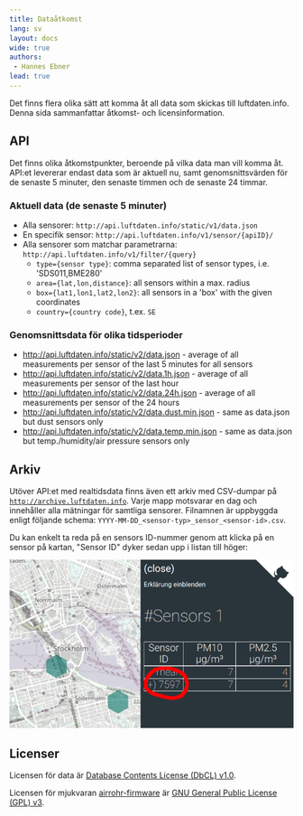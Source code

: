 ```yaml
---
title: Dataåtkomst
lang: sv
layout: docs
wide: true
authors:
 - Hannes Ebner
lead: true
---
```

Det finns flera olika sätt att komma åt all data som skickas till luftdaten.info. Denna sida sammanfattar åtkomst- och licensinformation.

## API

Det finns olika åtkomstpunkter, beroende på vilka data man vill komma åt. API:et levererar endast data som är aktuell nu, samt genomsnittsvärden för de senaste 5 minuter, den senaste timmen och de senaste 24 timmar.

### Aktuell data (de senaste 5 minuter)

- Alla sensorer: `http://api.luftdaten.info/static/v1/data.json`
- En specifik sensor: `http://api.luftdaten.info/v1/sensor/{apiID}/`
- Alla sensorer som matchar parametrarna: `http://api.luftdaten.info/v1/filter/{query}`
  - `type={sensor type}`: comma separated list of sensor types, i.e. 'SDS011,BME280'
  - `area={lat,lon,distance}`: all sensors within a max. radius
  - `box={lat1,lon1,lat2,lon2}`: all sensors in a 'box' with the given coordinates
  - `country={country code}`, t.ex. `SE`
  
### Genomsnittsdata för olika tidsperioder
  
- http://api.luftdaten.info/static/v2/data.json - average of all measurements per sensor of the last 5 minutes for all sensors
- http://api.luftdaten.info/static/v2/data.1h.json - average of all measurements per sensor of the last hour
- http://api.luftdaten.info/static/v2/data.24h.json - average of all measurements per sensor of the 24 hours
- http://api.luftdaten.info/static/v2/data.dust.min.json - same as data.json but dust sensors only
- http://api.luftdaten.info/static/v2/data.temp.min.json - same as data.json but temp./humidity/air pressure sensors only

## Arkiv

Utöver API:et med realtidsdata finns även ett arkiv med CSV-dumpar på [`http://archive.luftdaten.info`](http://archive.luftdaten.info/). Varje mapp motsvarar en dag och innehåller alla mätningar för samtliga sensorer. Filnamnen är uppbyggda enligt följande schema: `YYYY-MM-DD_<sensor-typ>_sensor_<sensor-id>.csv`.

Du kan enkelt ta reda på en sensors ID-nummer genom att klicka på en sensor på kartan, "Sensor ID" dyker sedan upp i listan till höger:

![Hitta sensor ID](img/sensorid.png) 

## Licenser

Licensen för data är [Database Contents License (DbCL) v1.0](https://opendatacommons.org/licenses/dbcl/1-0/).

Licensen för mjukvaran [airrohr-firmware](https://github.com/opendata-stuttgart/sensors-software/tree/master/airrohr-firmware) är [GNU General Public License (GPL) v3](https://www.gnu.org/licenses/gpl-3.0.en.html).